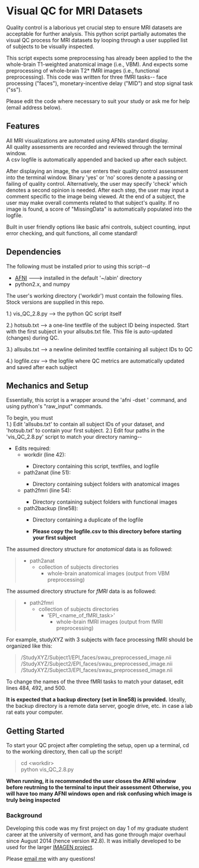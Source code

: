 # Visual QC for MRI Datasets
Quality control is a laborious yet crucial step to ensure MRI datasets are acceptable for further analysis. This python script partially 
automates the visual QC process for MRI datasets by looping through a user supplied list of subjects to be visually inspected.

This script expects some preprocessing has already been applied to the the whole-brain T1-weighted anatomical image (i.e., VBM).
And expects some preprocessing of whole-brain T2* fMRI images (i.e., functional preprocessing). This code was written for three fMRI 
tasks-- face processing ("faces"), monetary-incentive delay ("MID") and stop signal task ("ss").

Please edit the code where necessary to suit your study or ask me for help (email address below).

## Features
All MRI visualizations are automated using AFNIs standard display.  
All quality assessments are recorded and reviewed through the terminal window.  
A csv logfile is automatically appended and backed up after each subject.

After displaying an image, the user enters their quality control assessment into the terminal window. Binary 'yes' or 'no' scores denote
a passing or failing of quality control. Alternatively, the user may specify 'check' which denotes a second opinion is needed.
After each step, the user may input a comment specific to the image being viewed. At the end of a subject, the user may make 
overall comments related to that subject's quality. If no image is found, a score of "MissingData" is automatically populated into the 
logfile.

Built in user friendly options like basic afni controls, subject counting, input error checking, and quit functions, all come 
standard!  
## Dependencies
The following must be installed prior to using this script--d
<ul>
  <li><a href='https://afni.nimh.nih.gov'> AFNI</a> ---> installed in the default '~/abin' directory</li>
  <li>python2.x, and numpy</li>
</ul>

The user's working directory ('workdir') must contain the following files. Stock versions are supplied in this repo.
  
  1.) vis_QC_2.8.py --> the python QC script itself
  
  2.) hotsub.txt --> a one-line textfile of the subject ID being inspected. Start with the first subject in your allsubs.txt file. 
  This file is auto-updated (changes) during QC. 
  
  3.) allsubs.txt --> a newline delimited textfile containing all subject IDs to QC
  
  4.) logfile.csv --> the logfile where QC metrics are automatically updated and saved after each subject

## Mechanics and Setup
Essentially, this script is a wrapper around the 'afni -dset ' command, and using python's "raw_input" commands.

To begin, you must  
1.) Edit 'allsubs.txt' to contain all subject IDs of your dataset, and 'hotsub.txt' to contain your first subject.
2.) Edit four paths in the 'vis_QC_2.8.py' script to match your directory naming--
<ul>
  <li>Edits required: 
    <ul><li>workdir (line 42):</li>
      <ul><li>Directory containing this script, textfiles, and logfile</li></ul>
    </ul>
    <ul><li>path2anat (line 51):</li>
      <ul><li>Directory containing subject folders with anatomical images</li></ul>
    </ul>
    <ul><li>path2fmri (line 54):</li>
      <ul><li>Directory containing subject folders with functional images</li></ul>
    </ul>
    <ul><li>path2backup (line58):</li>
      <ul><li>Directory containing a duplicate of the logfile</li></ul>
      <ul><li><b>Please copy the logfile.csv to this directory before starting your first subject</b></li></ul>
      </ul>
  </li></ul>

The assumed directory structure for *anatomical* data is as followed:
>- path2anat
>    - collection of subjects directories  
>        - whole-brain anatomical images (output from VBM preprocessing)  

The assumed directory structure for *fMRI* data is as followed:
>- path2fmri
>    - collection of subjects directories  
>        - 'EPI_\<name_of_fMRI_task>'  
>            - whole-brain fMRI images (output from fMRI preprocessing)  

For example, studyXYZ with 3 subjects with face processing fMRI should be organized like this: 
>/StudyXYZ/Subject1/EPI_faces/swau_preprocessed_image.nii  
>/StudyXYZ/Subject2/EPI_faces/swau_preprocessed_image.nii  
>/StudyXYZ/Subject3/EPI_faces/swau_preprocessed_image.nii  

To change the names of the three fMRI tasks to match your dataset, edit lines 484, 492, and 500.

**It is expected that a backup directory (set in line58) is provided.**
Ideally, the backup directory is a remote data server, google drive, etc. in case a lab rat eats your computer.

## Getting Started
To start your QC project after completing the setup, open up a terminal, cd to the working directory, then call up the script!  
>cd \<workdir>  
>python vis_QC_2.8.py

**When running, it is recommended the user closes the AFNI window before reutrning to the terminal to input their assessment**
**Otherwise, you will have too many AFNI windows open and risk confusing which image is truly being inspected**

### Background
Developing this code was my first project on day 1 of my graduate student career at the university of vermont, and has gone through 
major overhaul since August 2014 (hence version #2.8). It was initially developed to be used for the larger <a href='https://imagen-europe.com'>IMAGEN project</a>.

Please [email me]('pspechle@uvm.edu') with any questions!
